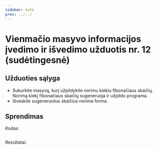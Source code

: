 ```yaml
---
sidebar: auto
prev: ../../
---
```


# Vienmačio masyvo informacijos įvedimo ir išvedimo užduotis nr. 12 (sudėtingesnė)

## Užduoties sąlyga

- Sukurkite masyvą, kurį užpildykite norimu kiekiu fibonačiaus skaičių. Norimą kiekį fibonačiaus skaičių sugeneruoja ir užpildo programa.
- Išveskite sugeneruotus skaičius norima forma.

## Sprendimas

Kodas:

```cpp

```

Rezultatai:

```

```
